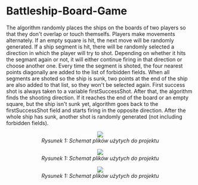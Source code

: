 # Battleship-Board-Game
The algorithm randomly places the ships on the boards of two players so that they don't overlap or touch themselfs. Players make movements alternately.
If an empty square is hit, the next move will be randomly generated. If a ship segment is hit, there will be randomly selected a direction in which the player will try to shot.
Depending on whether it hits the segmant again or not, it will either continue firing in that direction or choose another one. Every time the segment is shoted, the four
nearest points diagonally are added to the list of forbidden fields. When all segments are shoted so the ship is sunk, two points at the end of the ship are also added to that list, 
so they won't be selected again. 
First success shot is always taken to a variable firstSuccessShot. After that, the algorithm finds the shooting direction. If it reaches the end of the board or an empty 
square, but the ship isn't sunk yet, algorithm goes back to the firstSuccessShot field and starts firing in the opposite direction. After the whole ship has sunk, another 
shot is randomly generated (not including forbidden fields).

<p align="center">
  <img src="[https://github.com/izabreb808/DoctorAppointmentSystem/blob/main/pliki%20do%20dokumentacji/schemat.png](https://github.com/izabreb808/Battleship-Board-Game/blob/master/game.png)"><br>
  <em>Rysunek 1: Schemat plików użytych do projektu</em>
</p>

<p align="center">
  <img src="[https://github.com/izabreb808/DoctorAppointmentSystem/blob/main/pliki%20do%20dokumentacji/schemat.png](https://github.com/izabreb808/Battleship-Board-Game/blob/master/game.png)"><br>
  <em>Rysunek 1: Schemat plików użytych do projektu</em>
</p>

  <p align="center">
  <img src="[https://github.com/izabreb808/DoctorAppointmentSystem/blob/main/pliki%20do%20dokumentacji/schemat.png](https://github.com/izabreb808/Battleship-Board-Game/blob/master/game.png)"><br>
  <em>Rysunek 1: Schemat plików użytych do projektu</em>
</p>


